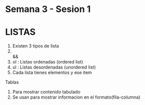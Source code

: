 # Semana 3  - Sesion 1

# LISTAS 


1. Existen 3 tipos de lista
2. <ol></ol> && <ul></ul>
3. ol : Listas ordenadas (ordered list)
4. ul : Listas desordenadas (unordered list)
5. Cada lista tienes elementos y ese item


Tablas
1. Para mostrar contenido tabulado
2. Se usan para mostrar informacion en el formato(fila-columna)